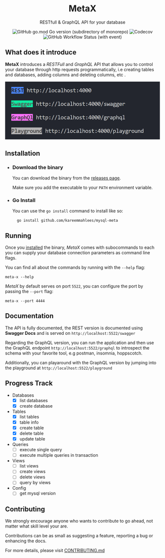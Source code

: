 <h1 align='center'>
    MetaX
</h1>
<p align='center'>
    RESTfull & GraphQL API for your database</p>

<div align='center'>

![GitHub go.mod Go version (subdirectory of monorepo)](https://img.shields.io/github/go-mod/go-version/kareemmahlees/mysql-meta)
![Codecov](https://img.shields.io/codecov/c/github/kareemmahlees/mysql-meta)
![GitHub Workflow Status (with event)](https://img.shields.io/github/actions/workflow/status/kareemmahlees/mysql-meta/lint.yml)

</div>

## What does it introduce

**MetaX** introduces a _RESTFull_ and _GraphQL_ API that allows you to control your database through http requests programmatically, i.e creating tables and databases, adding columns and deleting columns, etc .

![Screen shot of running application](./docs/screenshot.png)

## Installation

- ### Download the binary

  You can download the binary from the [releases page](https://github.com/kareemmahlees/mysql-meta/releases).

  Make sure you add the executable to your `PATH` environment variable.

- ### Go Install

  You can use the `go install` command to install like so:

  ```shell
    go install github.com/kareemmahlees/mysql-meta
  ```

## Running

Once you [installed](#installation) the binary, _MetaX_ comes with subocommands to each you can supply your database connection parameters as command line flags.

You can find all about the commands by running with the `--help` flag:

```shell
meta-x --help
```

_MetaX_ by default serves on port `5522`, you can configure the port by passing the `--port` flag:

```shell
meta-x --port 4444
```

## Documentation

The API is fully documented, the REST version is documented using **Swagger Docs** and is served on `http://localhost:5522/swagger`

Regarding the GraphQL version, you can run the application and then use the GraphQL endpoint `http://localhost:5522/graphql` to introspect the schema with your favorite tool, e.g postman, insomnia, hoppscotch.

Additionally, you can playaround with the GraphQL version by jumping into the playground at `http://localhost:5522/playground`

## Progress Track

- Databases
  - [x] list databases
  - [x] create database
- Tables
  - [x] list tables
  - [x] table info
  - [x] create table
  - [x] delete table
  - [x] update table
- Queries
  - [ ] execute single query
  - [ ] execute multiple queries in transaction
- Views
  - [ ] list views
  - [ ] create views
  - [ ] delete views
  - [ ] query by views
- Config
  - [ ] get mysql version

## Contributing

We strongly encourage anyone who wants to contribute to go ahead, not matter what skill level your are.

Contributions can be as small as suggesting a feature, reporting a bug or enhancing the docs.

For more details, please visit [CONTRIBUTING.md]()

